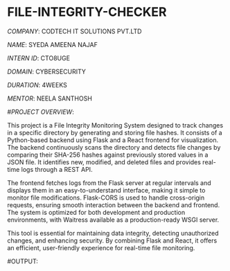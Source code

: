 # FILE-INTEGRITY-CHECKER

*COMPANY*: CODTECH IT SOLUTIONS PVT.LTD

*NAME*: SYEDA AMEENA NAJAF

*INTERN ID*: CTO8UGE

*DOMAIN*: CYBERSECURITY

*DURATION*: 4WEEKS

*MENTOR*: NEELA SANTHOSH

#*PROJECT OVERVIEW*:

This project is a File Integrity Monitoring System designed to track changes in a specific directory by generating and storing file hashes. It consists of a Python-based backend using Flask and a React frontend for visualization. The backend continuously scans the directory and detects file changes by comparing their SHA-256 hashes against previously stored values in a JSON file. It identifies new, modified, and deleted files and provides real-time logs through a REST API.

The frontend fetches logs from the Flask server at regular intervals and displays them in an easy-to-understand interface, making it simple to monitor file modifications. Flask-CORS is used to handle cross-origin requests, ensuring smooth interaction between the backend and frontend. The system is optimized for both development and production environments, with Waitress available as a production-ready WSGI server.

This tool is essential for maintaining data integrity, detecting unauthorized changes, and enhancing security. By combining Flask and React, it offers an efficient, user-friendly experience for real-time file monitoring.

#OUTPUT:



